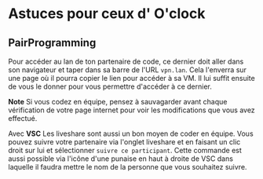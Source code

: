 # Astuces pour ceux d' O'clock

## PairProgramming

Pour accéder au lan de ton partenaire de code, ce dernier doit aller dans son navigateur et taper dans sa barre de l'URL `vpn.lan`. Cela l'enverra sur une page où il pourra copier le lien pour accéder à sa VM. Il lui suffit ensuite de vous le donner pour vous permettre d'accéder à ce dernier.

**Note** Si vous codez en équipe, pensez à sauvagarder avant chaque vérification de votre page internet pour voir les modifications que vous avez effectué.

Avec **VSC** Les liveshare sont aussi un bon moyen de coder en équipe. Vous pouvez suivre votre partenaire via l'onglet liveshare et en faisant un clic droit sur lui et sélectionner `suivre ce participant`. Cette commande est aussi possible via l'icône d'une punaise en haut à droite de VSC dans laquelle il faudra mettre le nom de la personne que vous souhaitez suivre.